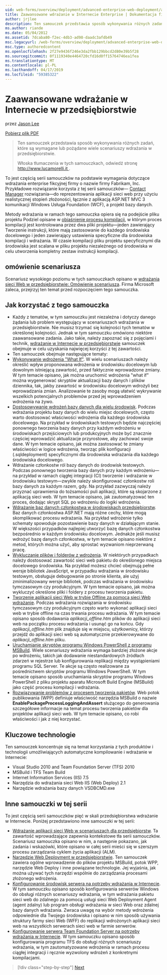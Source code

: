 ```yaml
---
uid: web-forms/overview/deployment/advanced-enterprise-web-deployment/advanced-enterprise-web-deployment
title: Zaawansowane wdrażanie w Internecie Enterprise | Dokumentacja firmy Microsoft
author: jrjlee
description: Ten samouczek przedstawia sposób wykonywania różnych zadań, które są wymagane lub pożądane wiele scenariuszy wdrażania w przedsiębiorstwie. Dla włoskiego translati...
ms.author: riande
ms.date: 05/04/2012
ms.assetid: 7dcaba80-f2ec-4db3-ad98-daadc3afdb49
msc.legacyurl: /web-forms/overview/deployment/advanced-enterprise-web-deployment/advanced-enterprise-web-deployment
msc.type: authoredcontent
ms.openlocfilehash: 2f27e9436f246e3da2fbb129bbcd2d80e39b5f28
ms.sourcegitcommit: 0f1119340e4464720cfd16d0ff15764746ea1fea
ms.translationtype: MT
ms.contentlocale: pl-PL
ms.lasthandoff: 04/17/2019
ms.locfileid: "59385322"
---
```

# <a name="advanced-enterprise-web-deployment"></a>Zaawansowane wdrażanie w Internecie w przedsiębiorstwie

przez [Jason Lee](https://github.com/jrjlee)

[Pobierz plik PDF](https://msdnshared.blob.core.windows.net/media/MSDNBlogsFS/prod.evol.blogs.msdn.com/CommunityServer.Blogs.Components.WeblogFiles/00/00/00/63/56/8130.DeployingWebAppsInEnterpriseScenarios.pdf)

> Ten samouczek przedstawia sposób wykonywania różnych zadań, które są wymagane lub pożądane wiele scenariuszy wdrażania w przedsiębiorstwie.
> 
> Włoska tłumaczenia w tych samouczkach, odwiedź stronę [ http://www.lucamorelli.it ](http://www.lucamorelli.it).


To jest częścią serii samouczków na podstawie wymagania dotyczące wdrażania enterprise fikcyjnej firmy o nazwie firmy Fabrikam, Inc. Przykładowe rozwiązanie korzysta z tej serii samouczków&#x2014; [Contact Manager](../web-deployment-in-the-enterprise/the-contact-manager-solution.md) rozwiązania&#x2014;do reprezentowania aplikacji sieci web przy użyciu realistycznej stopień złożoności, łącznie z aplikacją ASP.NET MVC 3 komunikacji Windows Usługa Foundation (WCF), a projekt bazy danych.

Metody wdrażania w ramach tego samouczka opiera się na podejście pliku projektu Podziel opisane w [objaśnienie procesu kompilacji](../web-deployment-in-the-enterprise/understanding-the-build-process.md), w którym proces kompilacji jest kontrolowana przez dwa pliki projektu&#x2014;jeden zawierający Tworzenie instrukcji, które mają zastosowanie do każdego środowiska docelowego i jeden zawierający ustawienia specyficzne dla środowiska kompilacji i wdrażania. W czasie kompilacji pliku projektu specyficznymi dla środowiska jest scalana w pliku projektu niezależnego od środowiska w celu utworzenia kompletny zestaw instrukcji kompilacji.

## <a name="scenario-overview"></a>omówienie scenariusza

Scenariusz wysokiego poziomu w tych samouczkach opisano w [wdrażania sieci Web w przedsiębiorstwie: Omówienie scenariusza](../deploying-web-applications-in-enterprise-scenarios/enterprise-web-deployment-scenario-overview.md). Firma Microsoft zaleca, przejrzyj ten temat przed rozpoczęciem tego samouczka.

## <a name="how-to-use-this-tutorial"></a>Jak korzystać z tego samouczka

- Każdy z tematów, w tym samouczku jest niezależna i dotyczy danego żądania lub problem występujący w scenariuszach wdrażania w przedsiębiorstwie. Nie musisz trzymać się kolejności tych tematów w określonej kolejności. Jednak w tym samouczku omówiono niektóre zaawansowane zadania. Jako takie, należy zapoznać się z pojęciami i technik, [wdrażanie w Internecie w przedsiębiorstwie](../web-deployment-in-the-enterprise/web-deployment-in-the-enterprise.md) samouczek obejmuje w celu uzyskania najwięcej korzyści z tej zawartości.
- Ten samouczek obejmuje następujące tematy:
- [Wykonywanie wdrożenia "What If"](performing-a-what-if-deployment.md). W wielu scenariuszach należy określić wpływ proponowana wdrożenia w środowisku docelowym lub dowolnym istniejącą zawartość, przed faktycznie wprowadzone zmiany. W tym temacie opisano, jak można uruchomić wdrożenia "what if" można wygenerować skryptów aktualizacji bazy danych i plików dziennika, tak, jakby zawartość w środowisku docelowym wdrożyli bez wprowadzania zmian. Analizowanie te zasoby mogą ułatwić wykrywanie wszelkich potencjalnych problemów przed jej wprowadzeniem wdrożenia na żywo.
- [Dostosowywanie wdrożeń bazy danych dla wielu środowisk](customizing-database-deployments-for-multiple-environments.md). Podczas wdrażania projektu bazy danych do wielu miejsc docelowych, często warto dostosować właściwości wdrożenia dla każdego środowiska docelowego. Na przykład w środowiskach testowych będzie najczęściej ponownego tworzenia bazy danych przy każdym wdrożeniu w środowiskach przejściowych lub produkcyjnych może być znacznie częściej wprowadzić aktualizacje przyrostowe, aby zachować swoje dane. W tym temacie opisano, jak można zastosować te zmiany właściwości w logice wdrożenia, tworząc plik konfiguracji (.sqldeployment) specyficznymi dla środowiska wdrażania dla każdego środowiska docelowego.
- Wdrażanie członkostw ról bazy danych do środowisk testowych. Podczas ponownego tworzenia bazy danych przy każdym wdrożeniu&#x2014;na przykład w ramach ciągłej integracji (CI) tworzenie i wdrażanie w środowisku testowym&#x2014;zwykle należy skonfigurować członkostw roli bazy danych za każdym razem, gdy. Na przykład zazwyczaj należy przyznać uprawnienia do tożsamości puli aplikacji, które są skojarzone z aplikacją sieci web. W tym temacie opisano, jak zautomatyzować ten proces, dodając skrypt SQL po wdrożeniu do logiki wdrożenia.
- [Wdrażanie baz danych członkostwa w środowiskach przedsiębiorstw](deploying-membership-databases-to-enterprise-environments.md). Baz danych członkostwa ASP.NET mają różne cechy, które mogą skomplikować procesu wdrażania. Na przykład wdrożenie tylko schematy spowoduje pozostawienie bazy danych w działającym stanie. W większości przypadków najlepiej utworzyć bazę danych członkostwa bezpośrednio w każdym środowisku docelowym. Jednakże jeśli musisz wdrożyć bazę danych członkostwa, w tym temacie opisano niektóre z metod, których można użyć, aby sprostać wyzwaniom nieprzerwaną pracę.
- [Wykluczanie plików i folderów z wdrożenia](excluding-files-and-folders-from-deployment.md). W niektórych przypadkach należy dostosować zawartość sieci web pakietu do określonego miejsca docelowego środowiska. Na przykład możesz chcieć obejmują pełne wersje bibliotek JavaScript, w przypadku wdrażania w środowisku testowym, obsługuje debugowanie po stronie klienta, ale użyj zminimalizowany wersje bibliotek, podczas wdrażania w środowisku tymczasowym czy produkcyjnym. W tym temacie opisano, jak można wykluczyć określone pliki i foldery z procesu tworzenia pakietu.
- [Tworzenie aplikacji sieci Web w trybie Offline za pomocą sieci Web wdrażanie](taking-web-applications-offline-with-web-deploy.md). Podczas wdrażania rozwiązania w środowisku tymczasowym czy produkcyjnym często warto wykonać aplikacji sieci web w trybie offline na czas trwania procesu wdrażania. W tym temacie opisano sposób dodawania *aplikacji\_offline.htm* plików do aplikacji sieci web na początku procesu wdrażania i usunąć go na końcu. Gdy *aplikacji\_offline.htm* plik znajduje się w miejscu, użytkownicy, którzy przejdź do aplikacji sieci web są automatycznie przekierowywane do *aplikacji\_offline.htm* pliku.
- [Uruchamianie skryptów programu Windows PowerShell z programu MSBuild](running-windows-powershell-scripts-from-msbuild-project-files.md). Wiele scenariuszy wdrażania wymaga bardziej złożone akcje po wdrożeniu, takich jak dodawanie niestandardowych źródłach zdarzeń w rejestrze lub konfigurowania replikacji między wystąpieniami programu SQL Server. Te akcje są często realizowane za pośrednictwem skryptów programu Windows PowerShell. W tym temacie opisano sposób uruchamiania skryptów programu Windows PowerShell z pliku projektu aparatu Microsoft Build Engine (MSBuild) jako część procesu kompilacji i wdrażania.
- [Rozwiązywanie problemów z procesem tworzenia pakietów](troubleshooting-the-packaging-process.md). Web potok publikowania (WPP) definiuje właściwość narzędzia MSBuild o nazwie **EnablePackageProcessLoggingAndAssert** służącego do generowania szczegółowe informacje na temat procesu tworzenia pakietów dla projektów aplikacji sieci web. W tym temacie opisano, co robi właściwości i jak z niej korzystać.

## <a name="key-technologies"></a>Kluczowe technologie

Ten samouczek koncentruje się na temat korzystania z tych produktów i technologii umożliwiających automatyczne kompilowanie i wdrażanie w Internecie:

- Visual Studio 2010 and Team Foundation Server (TFS) 2010
- MSBuild i TFS Team Build
- Internet Information Services (IIS) 7.5
- Narzędzia do wdrażania sieci Web IIS (Web Deploy) 2.1
- Narzędzie wdrażania bazy danych VSDBCMD.exe

## <a name="other-tutorials-in-this-series"></a>Inne samouczki w tej serii

To jest częścią serii samouczków pięć w skali przedsiębiorstwa wdrażanie w Internecie. Poniżej przedstawiono inne samouczki w tej serii:

- [Wdrażanie aplikacji sieci Web w scenariuszach dla przedsiębiorstw](../deploying-web-applications-in-enterprise-scenarios/deploying-web-applications-in-enterprise-scenarios.md). Ta zawartość wprowadzające zapewnia kontekstowe tła serii samouczków. Scenariusz samouczka opisano w nim, a następnie pokazano, jak zadania i wskazówki, które opisano w całej serii mieści się w szerszym procesu zarządzania cyklem życia aplikacji (ALM).
- [Narzędzie Web Deployment w przedsiębiorstwie](../web-deployment-in-the-enterprise/web-deployment-in-the-enterprise.md). Ten samouczek zawiera ogólne wprowadzenie do plików projektu MSBuild, potok WPP, narzędzie Web Deploy i inne powiązane technologie. Jej wyjaśnia, jak można używać tych narzędzi wspólnie do zarządzania procesami złożonego wdrożenia.
- [Konfigurowanie środowisk serwera na potrzeby wdrażania w Internecie](../configuring-server-environments-for-web-deployment/configuring-server-environments-for-web-deployment.md). W tym samouczku opisano sposób konfigurowania serwerów Windows do obsługi różnych scenariuszy wdrażania, w tym wdrażania pakietu sieci web do zdalnego za pomocą usługi sieci Web Deployment Agent (agent zdalny) lub program obsługi wdrażania w sieci Web oraz zdalnej bazy danych wdrażania. Zwraca uwagę na wybór metody wdrożenia odpowiednie dla Twojego środowiska i opisano w nim sposób używania struktury farmy sieci Web (WFF) do replikacji wdrożonych aplikacji sieci web na wszystkich serwerach sieci web w farmie serwerów.
- [Konfigurowanie serwera Team Foundation Server na potrzeby wdrażania w Internecie](../configuring-team-foundation-server-for-web-deployment/configuring-team-foundation-server-for-web-deployment.md). W tym samouczku opisano sposób konfigurowania programu TFS do obsługi różnych scenariuszy wdrażania, w tym zautomatyzowane wdrożenia w ramach procesu ciągłej integracji i ręcznie wyzwolony wdrożeń z konkretnymi kompilacjami.

> [!div class="step-by-step"]
> [Next](performing-a-what-if-deployment.md)
